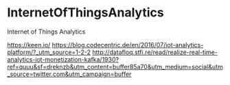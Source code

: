 # InternetOfThingsAnalytics
Internet of Things Analytics

https://keen.io/
https://blog.codecentric.de/en/2016/07/iot-analytics-platform/?_utm_source=1-2-2
http://datafloq.stfi.re/read/realize-real-time-analytics-iot-monetization-kafka/1930?ref=quuu&sf=dreknzb&utm_content=buffer85a70&utm_medium=social&utm_source=twitter.com&utm_campaign=buffer